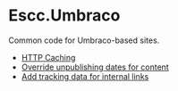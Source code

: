 Escc.Umbraco
=============

Common code for Umbraco-based sites.

* [HTTP Caching](HttpCaching.md)
* [Override unpublishing dates for content](UnpublishOverrides)
* [Add tracking data for internal links](LinkTracking.md)
